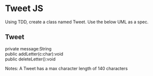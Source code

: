 <h1>Tweet JS</h1>

Using TDD, create a class named Tweet. Use the below UML as a spec.

Tweet
--------
private message:String <br/>
public addLetter(c:char):void<br/>
public deleteLetter():void<br/>

Notes:
A Tweet has a max character length of 140 characters
